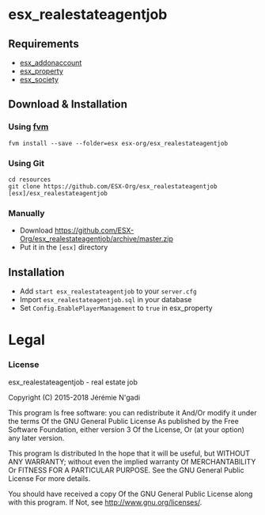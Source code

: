 # esx_realestateagentjob

## Requirements
- [esx_addonaccount](https://github.com/ESX-Org/esx_addonaccount)
- [esx_property](https://github.com/ESX-Org/esx_property)
- [esx_society](https://github.com/ESX-Org/esx_society)

## Download & Installation

### Using [fvm](https://github.com/qlaffont/fvm-installer)
```
fvm install --save --folder=esx esx-org/esx_realestateagentjob
```

### Using Git
```
cd resources
git clone https://github.com/ESX-Org/esx_realestateagentjob [esx]/esx_realestateagentjob
```

### Manually
- Download https://github.com/ESX-Org/esx_realestateagentjob/archive/master.zip
- Put it in the `[esx]` directory

## Installation
- Add `start esx_realestateagentjob` to your `server.cfg`
- Import `esx_realestateagentjob.sql` in your database
- Set `Config.EnablePlayerManagement` to `true` in esx_property

# Legal
### License
esx_realestateagentjob - real estate job

Copyright (C) 2015-2018 Jérémie N'gadi

This program Is free software: you can redistribute it And/Or modify it under the terms Of the GNU General Public License As published by the Free Software Foundation, either version 3 Of the License, Or (at your option) any later version.

This program Is distributed In the hope that it will be useful, but WITHOUT ANY WARRANTY; without even the implied warranty Of MERCHANTABILITY Or FITNESS FOR A PARTICULAR PURPOSE. See the GNU General Public License For more details.

You should have received a copy Of the GNU General Public License along with this program. If Not, see http://www.gnu.org/licenses/.